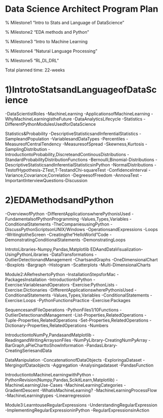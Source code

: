 # Data Science Architect Program Plan


% Milestone1 “Intro to Stats and Language of DataScience”
 
% Milestone2 “EDA methods and Python”

% Milestone3 “Intro to Machine Learning

% Milestone4 “Natural Language Processing”

% Milestone5 “RL,DL,DRL”

Total planned time: 22-weeks


# 1)IntrotoStatsandLanguageofDataScience
 -DataScientistRoles 
 -MachineLearning 
 -ApplicationsofMachineLearning 
 -WhyMachineLearningistheFuture 
 -DataAnalyticsLifecycle 
 -Statistics 
 -DifferentPythonModulesUsedforDataScience
  
Statistics&Probability
-DescriptiveStatisticsandInferentialStatistics 
-SampleandPopulation 
-VariablesandDataTypes 
-Percentiles 
-MeasureofCentralTendency 
-MeasuresofSpread 
-Skewness,Kurtosis 
-SamplingDistribution 
-IntroductiontoProbability,DiscreteandContinousDistributions -StandardProbabilityDistributionFunctions 
-Bernoulli,Binomial-Distributions 
-DescriptiveStatisticsandInferentialStatisticsinPython 
-NormalDistributions 
-TestofHypothesis-ZTest,T-TestandChi-squareTest 
-ConfidenceInterval 
-Variance,Covariance,Correlation 
-DegreesofFreedom 
-AnnovaTest 
-ImportantInterviewQuestions-Discussion

# 2)EDAMethodsandPython

-OverviewofPython 
-DifferentApplicationswherePythonisUsed -FundamentalsofPythonProgramming 
-Values,Types,Variables 
-ConditionalStatements 
-TheCompaniesusingPython 
-DiscussPythonScriptsonUNIX/Windows -OperationsandExpressions 
-Loops 
-WritingtotheScreen 
-Creatingthe“HelloWorld”Code 
-DemonstratingConditionalStatements 
-DemonstratingLoops

IntrotoLibraries-Numpy,Pandas,Matplotlib EDAandDataVisualization-UsingPythonLibraries
-DataTransformations 
-OutlierDetectionandManagement -ChartsandGraphs 
-OneDimensionalChart 
-Boxplots 
-Bargraph 
-Histogram 
-Scatterplots 
-Multi-DimensionalCharts

Module2:ARefreshertoPython
-InstallationStepsforMac 
-PackagesInstallation 
-IntroductiontoPython 
-Exercise:VariablesandOperators -Exercise:PythonLists
-Exercise:Dictionaries 
-DifferentApplicationswherePythonisUsed -ConditionalStatements 
-Values,Types,Variables 
-ConditionalStatements 
-Exercise:Loops 
-PythonFunctionsPractice 
-Exercise:Packages

SequencesandFileOperations
-PythonFiles1/10Functions 
-OutlierDetectionandManagement 
-List-Properties,RelatedOperations 
-Tuple-Properties,RelatedOperations 
-Set-Properties,RelatedOperations 
-Dictionary-Properties,RelatedOperations -Numbers

IntroductiontoNumPy,PandasandMatplotlib
-ReadingandWritingArraysonFiles 
-NumPyLibrary-CreatingNumPyArray 
-BarGraph,aPieCharttoShowInformation -PandasLibrary-CreatingSeriesandData

DataManipulation
-ConcatenationofDataObjects 
-ExploringaDataset 
-MergingofDataobjects 
-Aggregation 
-Analysingadataset 
-PandasFunction 

IntroductiontoMachineLearningwithPython
-PythonRevision(Numpy,Pandas,ScikitLearn,Matplotlib) -MachineLearningUse-Cases 
-MachineLearningCategories 
-GradientDescent 
-WhatisMachineLearning? 
-MachineLearningProcessFlow 
-MachineLearningtypes 
-Linearregression

Module3:LearntouseRegularExpressions
-UnderstandingRegularExpression 
-ImplementingRegularExpressioninPython -RegularExpressionsinAction


